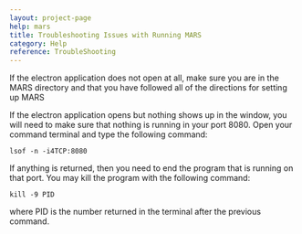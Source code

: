 ```yaml
---
layout: project-page
help: mars
title: Troubleshooting Issues with Running MARS
category: Help
reference: TroubleShooting
---
```

If the electron application does not open at all, make sure you are in the MARS directory and that you have followed all of the directions for setting up MARS

If the electron application opens but nothing shows up in the window, you will need to make sure that nothing is running in your port 8080. Open your command terminal and type the following command:

<code>lsof -n -i4TCP:8080</code>

If anything is returned, then you need to end the program that is running on that port. You may kill the program with the following command:

<code>kill -9 PID</code>

where PID is the number returned in the terminal after the previous command.
